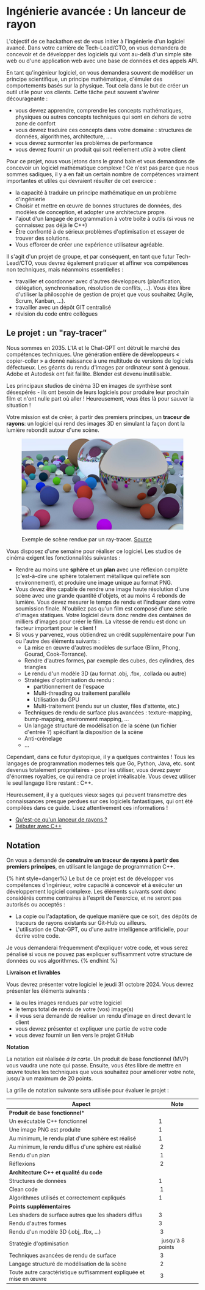 # Ingénierie avancée : Un lanceur de rayon  

L'objectif de ce hackathon est de vous initier à l'ingénierie d'un logiciel avancé. Dans votre carrière de Tech-Lead/CTO, on vous demandera de concevoir et de développer des logiciels qui vont au-delà d'un simple site web ou d'une application web avec une base de données et des appels API. 

En tant qu'ingénieur logiciel, on vous demandera souvent de modéliser un principe scientifique, un principe mathématique, d'émuler des comportements basés sur la physique. Tout cela dans le but de créer un outil utile pour vos clients. Cette tâche peut souvent s'avérer décourageante :

- vous devrez apprendre, comprendre les concepts mathématiques, physiques ou autres concepts techniques qui sont en dehors de votre zone de confort
- vous devrez traduire ces concepts dans votre domaine : structures de données, algorithmes, architecture, ....
- vous devrez surmonter les problèmes de performance
- vous devrez fournir un produit qui soit réellement *utile* à votre client

Pour ce projet, nous vous jetons dans le grand bain et vous demandons de concevoir un logiciel mathématique complexe ! Ce n'est pas parce que nous sommes sadiques, il y a en fait un certain nombre de compétences vraiment importantes et utiles qui devraient résulter de cet exercice :

- la capacité à traduire un principe mathématique en un problème d'ingénierie
- Choisir et mettre en œuvre de bonnes structures de données, des modèles de conception, et adopter une architecture propre.
- l'ajout d'un langage de programmation à votre boîte à outils (si vous ne connaissez pas déjà le C++)
- Être confronté à de sérieux problèmes d'optimisation et essayer de trouver des solutions.
- Vous efforcer de créer une expérience utilisateur agréable.

Il s'agit d'un projet de groupe, et par conséquent, en tant que futur Tech-Lead/CTO, vous devrez également pratiquer et affiner vos compétences non techniques, mais néanmoins essentielles :

- travailler et coordonner avec d'autres développeurs (planification, délégation, synchronisation, résolution de conflits, ...). Vous êtes libre d'utiliser la philosophie de gestion de projet que vous souhaitez (Agile, Scrum, Kanban, ...).
- travailler avec un dépôt GIT centralisé
- révision du code entre collègues


## Le projet : un "ray-tracer"

Nous sommes en 2035. L'IA et le Chat-GPT ont détruit le marché des compétences techniques. Une génération entière de développeurs « copier-coller » a donné naissance à une multitude de versions de logiciels défectueux. Les géants du rendu d'images par ordinateur sont à genoux. Adobe et Autodesk ont fait faillite. Blender est devenu inutilisable.

Les principaux studios de cinéma 3D en images de synthèse sont désespérés - ils ont besoin de leurs logiciels pour produire leur prochain film et n'ont nulle part où aller ! Heureusement, vous êtes là pour sauver la situation !

Votre mission est de créer, à partir des premiers principes, un **traceur de rayons**: un logiciel qui rend des images 3D en simulant la façon dont la lumière rebondit autour d'une scène.

<figure><img src="./img/example.jpeg" alt=""><figcaption><p>Exemple de scène rendue par un ray-tracer. <a href="https://github.com/mellinoe/veldrid-raytracer">Source</a></p></figcaption></figure>

Vous disposez d'une semaine pour réaliser ce logiciel. Les studios de cinéma exigent les fonctionnalités suivantes :

- Rendre au moins une **sphère** et un **plan** avec une réflexion complète (c'est-à-dire une sphère totalement métallique qui reflète son environnement), et produire une image unique au format PNG.
- Vous devez être capable de rendre une image haute résolution d'une scène avec une grande quantité d'objets, et au moins 4 rebonds de lumière. Vous devez mesurer le temps de rendu et l'indiquer dans votre soumission finale. N'oubliez pas qu'un film est composé d'une série d'images statiques. Votre logiciel devra donc rendre des centaines de milliers d'images pour créer le film. La vitesse de rendu est donc un facteur important pour le client !
- Si vous y parvenez, vous obtiendrez un crédit supplémentaire pour l'un ou l'autre des éléments suivants :
  - La mise en œuvre d'autres modèles de surface (Blinn, Phong, Gourad, Cook-Torrance).
  - Rendre d'autres formes, par exemple des cubes, des cylindres, des triangles
  - Le rendu d'un modèle 3D (au format .obj, .fbx, .collada ou autre)
  - Stratégies d'optimisation du rendu :
    - partitionnement de l'espace
    - Multi-threading ou traitement parallèle
    - Utilisation du GPU
    - Multi-traitement (rendu sur un cluster, files d'attente, etc.)
  - Techniques de rendu de surface plus avancées : texture-mapping, bump-mapping, environment mapping, ...
  - Un langage structuré de modélisation de la scène (un fichier d'entrée ?) spécifiant la disposition de la scène
  - Anti-crénelage
  - ... 

Cependant, dans ce futur dystopique, il y a quelques contraintes ! Tous les langages de programmation modernes tels que Go, Python, Java, etc. sont devenus totalement propriétaires - pour les utiliser, vous devez payer d'énormes royalties, ce qui rendra ce projet irréalisable. Vous devez utiliser le seul langage libre restant : C++. 

Heureusement, il y a quelques vieux sages qui peuvent transmettre des connaissances presque perdues sur ces logiciels fantastiques, qui ont été compilées dans ce guide. Lisez attentivement ces informations !

- [Qu'est-ce qu'un lanceur de rayons ?](./raytracer/intro.md)
- [Débuter avec C++](./cpp/intro.md)


## Notation

On vous a demandé de **construire un traceur de rayons à partir des premiers principes**, en utilisant le langage de programmation C++. 

{% hint style=danger%}
Le but de ce projet est de développer vos compétences d'ingénieur, votre capacité à concevoir et à exécuter un développement logiciel complexe. Les éléments suivants sont donc considérés comme contraires à l'esprit de l'exercice, et ne seront pas autorisés ou acceptés :

- La copie ou l'adaptation, de quelque manière que ce soit, des dépôts de traceurs de rayons existants sur Git-Hub ou ailleurs.
- L'utilisation de Chat-GPT, ou d'une autre intelligence artificielle, pour écrire votre code.

Je vous demanderai fréquemment d'expliquer votre code, et vous serez pénalisé si vous ne pouvez pas expliquer suffisamment votre structure de données ou vos algorithmes.
{% endhint %}

**Livraison et livrables**

Vous devrez présenter votre logiciel le jeudi 31 octobre 2024. Vous devrez présenter les éléments suivants :

- la ou les images rendues par votre logiciel
- le temps total de rendu de votre (vos) image(s)
- il vous sera demandé de réaliser un rendu d'image en direct devant le client
- vous devrez présenter et expliquer une partie de votre code
- vous devez fournir un lien vers le projet GitHub

**Notation**

La notation est réalisée *à la carte*. Un produit de base fonctionnel (MVP) vous vaudra une note qui passe. Ensuite, vous êtes libre de mettre en œuvre toutes les techniques que vous souhaitez pour améliorer votre note, jusqu'à un maximum de 20 points.

La grille de notation suivante sera utilisée pour évaluer le projet :

| Aspect | Note |
|--|--|
| **Produit de base fonctionnel*** | |
| Un exécutable C++ fonctionnel | 1 |
| Une image PNG est produite | 1 |
| Au minimum, le rendu plat d'une sphère est réalisé | 1 |
| Au minimum, le rendu diffus d'une sphère est réalisé | 2 |
| Rendu d'un plan | 1 |
| Réflexions | 2 |
| **Architecture C++ et qualité du code** |  |
| Structures de données | 1 |
| Clean code | 1 |
| Algorithmes utilisés et correctement expliqués | 1 |
| **Points supplémentaires** |
| Les shaders de surface autres que les shaders diffus | 3 |
| Rendu d'autres formes | 3 |
| Rendu d'un modèle 3D (.obj, .fbx, ...) | 3 |
| Stratégie d'optimisation |  jusqu'à 8 points |
| Techniques avancées de rendu de surface | 3 |
| Langage structuré de modélisation de la scène | 2 |
| Toute autre caractéristique suffisamment expliquée et mise en œuvre | 3 |



